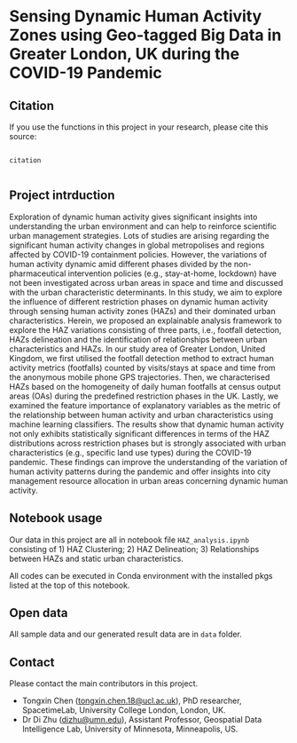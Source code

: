 # Sensing Dynamic Human Activity Zones using Geo-tagged Big Data in Greater London, UK during the COVID-19 Pandemic 


<!-- Citation -->
## Citation

If you use the functions in this project in your research, please cite this source:

```

citation


```


<!-- Project introduction -->
## Project intrduction

Exploration of dynamic human activity gives significant insights into understanding the urban environment and can help to reinforce scientific urban management strategies. Lots of studies are arising regarding the significant human activity changes in global metropolises and regions affected by COVID-19 containment policies. However, the variations of human activity dynamic amid different phases divided by the non-pharmaceutical intervention policies (e.g., stay-at-home, lockdown) have not been investigated across urban areas in space and time and discussed with the urban characteristic determinants. In this study, we aim to explore the influence of different restriction phases on dynamic human activity through sensing human activity zones
(HAZs) and their dominated urban characteristics. Herein, we proposed an explainable analysis framework to explore the HAZ variations consisting of three parts, i.e., footfall detection, HAZs delineation and the identification of relationships between urban characteristics and HAZs. In our study area of Greater London, United Kingdom, we first utilised the footfall detection method to extract human activity metrics (footfalls) counted by visits/stays at space and time from the anonymous mobile phone GPS trajectories. Then, we characterised HAZs based on the homogeneity of daily human footfalls at census output areas (OAs) during the predefined restriction phases in the UK. Lastly, we examined the feature importance of explanatory variables as the metric of the relationship between human activity and urban characteristics using machine learning classifiers. The results show that dynamic human activity not only exhibits statistically significant differences in terms of the HAZ distributions across restriction phases but is strongly associated with urban characteristics (e.g., specific land use types) during the COVID-19 pandemic. These findings can improve the understanding of the variation of human activity patterns during the pandemic and offer insights into city management resource allocation in urban areas concerning dynamic human activity.



<!-- Notebook usage -->
## Notebook usage

Our data in this project are all in notebook file ```HAZ_analysis.ipynb``` consisting of  1) HAZ Clustering; 2) HAZ Delineation; 3) Relationships between HAZs and static urban characteristics. 

All codes can be executed in Conda environment with the installed pkgs listed at the top of this notebook. 

<!-- Open data -->
## Open data

All sample data and our generated result data are in ```data```  folder.

<!-- Contact -->
## Contact

Please contact the main contributors in this project.

- Tongxin Chen (tongxin.chen.18@ucl.ac.uk), PhD researcher, SpacetimeLab, University College London, London, UK.
- Dr Di Zhu (dizhu@umn.edu), Assistant Professor, Geospatial Data Intelligence Lab, University of Minnesota, Minneapolis, US.
